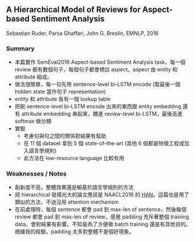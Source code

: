 ## A Hierarchical Model of Reviews for Aspect-based Sentiment Analysis

Sebastian Ruder, Parsa Ghaffari, John G. Breslin, EMNLP, 2016

### Summary
- 本篇實作 SemEval2016 Aspect-based Sentiment Analysis task，每一個 review 都有數個句子，每個句子都會標註 aspect。aspect 由 entity 和 attribute 組成。
- 做法很簡單，每一句先用 sentence-level bi-LSTM encode (取最後一個 hidden state 當作句子 representation)
- entity 和 attribute 各有一個 lookup table
- 把剛 sentence-level bi-LSTM encode 出來的東西跟 entity embedding 還有 attribute embedding 串起來，餵進 review-level bi-LSTM，最後丟進 softmax 做分類
- 實驗
    - 考慮句與句之間的關係對結果有幫助
    - 在 11 個 dataset 拿到 5 個 state-of-the-art (其他 6 個都是特徵工程或加入語言學規則)
    - 此方法在 low-resource language 比較有用

### Weaknesses / Notes
- 創新度不高，整體效果還是輸基於語言學規則的方法
- 把 hierarchical 發揚光大的論文應該是 NAACL2016 的 [HAN](https://www.cs.cmu.edu/~hovy/papers/16HLT-hierarchical-attention-networks.pdf)。這篇也是用了類似的方法，不過沒用 attention mechanism
- 在前處理時，每個 sentence 都會 pad 到 max-len of sentence，然後每個 review 都會 pad 到 max-len of review，感覺 padding 充斥著整個 training data。會對結果有影響。不知是為了方便做 batch training 還是有其他目的。根據我的經驗，padding 太多對整體不是個好現象。
